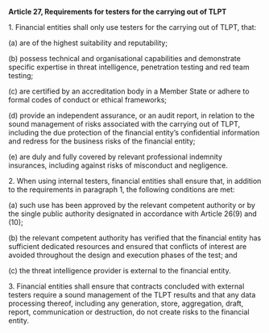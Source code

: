 **Article 27, Requirements for testers for the carrying out of TLPT**

  


1\. Financial entities shall only use testers for the carrying out of TLPT, that:

(a) are of the highest suitability and reputability;

(b) possess technical and organisational capabilities and demonstrate specific expertise in threat intelligence, penetration testing and red team testing;

(c) are certified by an accreditation body in a Member State or adhere to formal codes of conduct or ethical frameworks;

(d) provide an independent assurance, or an audit report, in relation to the sound management of risks associated with the carrying out of TLPT, including the due protection of the financial entity’s confidential information and redress for the business risks of the financial entity;

(e) are duly and fully covered by relevant professional indemnity insurances, including against risks of misconduct and negligence.

  


2\. When using internal testers, financial entities shall ensure that, in addition to the requirements in paragraph 1, the following conditions are met:

(a) such use has been approved by the relevant competent authority or by the single public authority designated in accordance with Article 26(9) and (10);

(b) the relevant competent authority has verified that the financial entity has sufficient dedicated resources and ensured that conflicts of interest are avoided throughout the design and execution phases of the test; and

(c) the threat intelligence provider is external to the financial entity.

  


3\. Financial entities shall ensure that contracts concluded with external testers require a sound management of the TLPT results and that any data processing thereof, including any generation, store, aggregation, draft, report, communication or destruction, do not create risks to the financial entity.